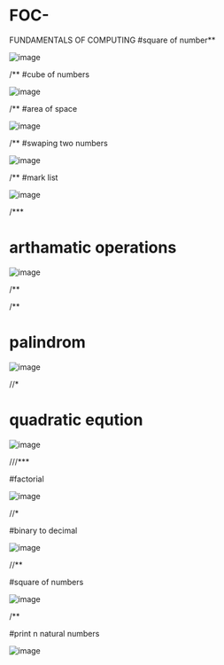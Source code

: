 # FOC-
FUNDAMENTALS OF COMPUTING
    #square of number\**

![image](https://user-images.githubusercontent.com/113961764/214480967-69f1a2ca-9f0f-4960-a624-485962a9a5d9.png)


/**
#cube of numbers



![image](https://user-images.githubusercontent.com/113961764/214481148-e307f7c1-c652-4ca4-9f45-fb48bbfb3a5c.png)


/**
#area of space


![image](https://user-images.githubusercontent.com/113961764/214481237-c4da3cca-d837-4c64-9257-b1fb3d2b9649.png)


/**
#swaping two numbers



![image](https://user-images.githubusercontent.com/113961764/214481376-c12f6c4f-d1bd-4ee8-8616-69b5bda78976.png)


/**
#mark list


![image](https://user-images.githubusercontent.com/113961764/214481482-8c3feea4-1c1f-4b65-a7de-bd776685b716.png)




/***
# arthamatic operations


![image](https://user-images.githubusercontent.com/113961764/214481557-24adedf0-5e2f-4fbd-b187-f51e27a19208.png)

/**



/**
# palindrom



![image](https://user-images.githubusercontent.com/113961764/215379710-0dbac19e-7a7e-4239-baba-45aa77759b0a.png)



//*



# quadratic eqution


![image](https://user-images.githubusercontent.com/113961764/215379855-92aabfaf-ed38-49ee-af3a-456c3231dbd4.png)



///***



#factorial



![image](https://user-images.githubusercontent.com/113961764/215380063-80cf8fc5-c54f-45be-8933-3241bf2bf073.png)



//*



#binary to decimal




![image](https://user-images.githubusercontent.com/113961764/215380178-f480ffcd-800d-4576-8e21-92fe36728a82.png)



//**




#square of numbers



![image](https://user-images.githubusercontent.com/113961764/215380370-df1637db-b42a-4604-87db-95ac8b760e8f.png)




/**



#print n natural numbers



![image](https://user-images.githubusercontent.com/113961764/215380460-c711cca5-ca00-4dd6-aaeb-a32c97a13102.png)

